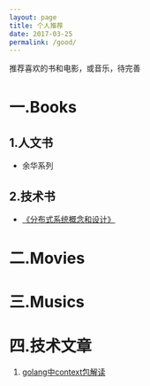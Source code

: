 ```yaml
---
layout: page
title: 个人推荐
date: 2017-03-25
permalink: /good/
---
```


推荐喜欢的书和电影，或音乐，待完善

# 一.Books

## 1.人文书

- 余华系列

## 2.技术书
- [《分布式系统概念和设计》](https://book.douban.com/subject/2698938/)

# 二.Movies

# 三.Musics


# 四.技术文章
1. [golang中context包解读](http://www.tuicool.com/articles/n6rInyn)
